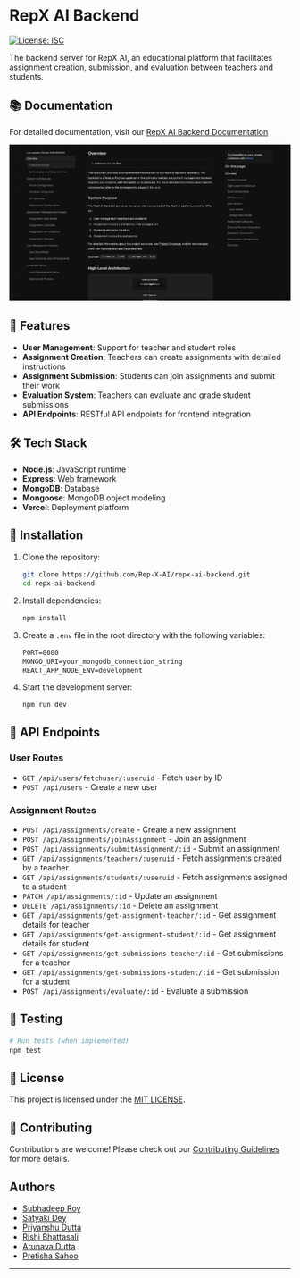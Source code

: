 # RepX AI Backend

[![License: ISC](https://img.shields.io/badge/License-MIT-blue.svg)](https://opensource.org/licenses/MIT)

The backend server for RepX AI, an educational platform that facilitates assignment creation, submission, and evaluation between teachers and students.

## 📚 Documentation

For detailed documentation, visit our [RepX AI Backend Documentation](https://deepwiki.com/Rep-X-AI/repx-ai-backend)

![](./image.png)

## 🚀 Features

- **User Management**: Support for teacher and student roles
- **Assignment Creation**: Teachers can create assignments with detailed instructions
- **Assignment Submission**: Students can join assignments and submit their work
- **Evaluation System**: Teachers can evaluate and grade student submissions
- **API Endpoints**: RESTful API endpoints for frontend integration

## 🛠️ Tech Stack

- **Node.js**: JavaScript runtime
- **Express**: Web framework
- **MongoDB**: Database
- **Mongoose**: MongoDB object modeling
- **Vercel**: Deployment platform

## 🔧 Installation

1. Clone the repository:

   ```bash
   git clone https://github.com/Rep-X-AI/repx-ai-backend.git
   cd repx-ai-backend
   ```

2. Install dependencies:

   ```bash
   npm install
   ```

3. Create a `.env` file in the root directory with the following variables:

   ```env
   PORT=8080
   MONGO_URI=your_mongodb_connection_string
   REACT_APP_NODE_ENV=development
   ```

4. Start the development server:

   ```bash
   npm run dev
   ```

## 📝 API Endpoints

### User Routes

- `GET /api/users/fetchuser/:useruid` - Fetch user by ID
- `POST /api/users` - Create a new user

### Assignment Routes

- `POST /api/assignments/create` - Create a new assignment
- `POST /api/assignments/joinAssignment` - Join an assignment
- `POST /api/assignments/submitAssignment/:id` - Submit an assignment
- `GET /api/assignments/teachers/:useruid` - Fetch assignments created by a teacher
- `GET /api/assignments/students/:useruid` - Fetch assignments assigned to a student
- `PATCH /api/assignments/:id` - Update an assignment
- `DELETE /api/assignments/:id` - Delete an assignment
- `GET /api/assignments/get-assignment-teacher/:id` - Get assignment details for teacher
- `GET /api/assignments/get-assignment-student/:id` - Get assignment details for student
- `GET /api/assignments/get-submissions-teacher/:id` - Get submissions for a teacher
- `GET /api/assignments/get-submissions-student/:id` - Get submission for a student
- `POST /api/assignments/evaluate/:id` - Evaluate a submission

## 🧪 Testing

```bash
# Run tests (when implemented)
npm test
```

## 📄 License

This project is licensed under the [MIT LICENSE](./LICENSE).

## 👥 Contributing

Contributions are welcome! Please check out our [Contributing Guidelines](CONTRIBUTING.md) for more details.

## Authors

- [Subhadeep Roy](git.new/Subha)
- [Satyaki Dey](https://github.com/SatyakiDey75)
- [Priyanshu Dutta](https://github.com/priyanshudutta04)
- [Rishi Bhattasali](https://github.com/Rishi2403)
- [Arunava Dutta](https://github.com/ArunavaCoderEm)
- [Pretisha Sahoo](https://github.com/PretishaSahoo)

---

